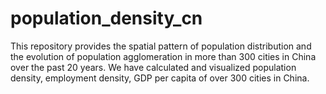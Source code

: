 # population_density_cn
This repository provides the spatial pattern of population distribution and the evolution of population agglomeration in more than 300 cities in China over the past 20 years. We have calculated and visualized population density, employment density, GDP per capita of over 300 cities in China.
